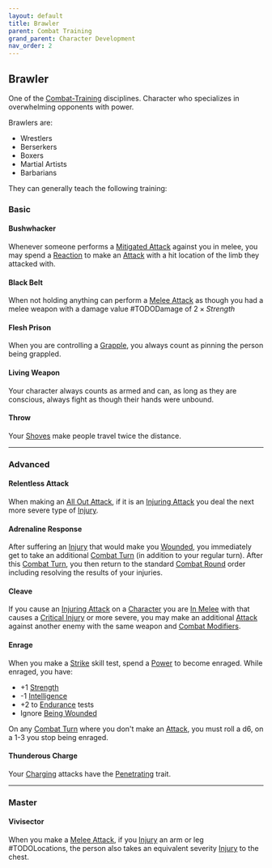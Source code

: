 ```yaml
---
layout: default
title: Brawler
parent: Combat Training
grand_parent: Character Development
nav_order: 2
---
```

## Brawler
One of the [Combat-Training](Combat-Training) disciplines. Character who specializes in overwhelming opponents with power.

Brawlers are: 
* Wrestlers
* Berserkers
* Boxers
* Martial Artists
* Barbarians

They can generally teach the following training:

### Basic

#### Bushwhacker
Whenever someone performs a [Mitigated Attack](Terminology#Mitigated%20Attack) against you in melee, you may spend a [Reaction](Terminology#Reaction) to make an [Attack](Terminology#Attack) with a hit location of the limb they attacked with.

#### Black Belt
When not holding anything can perform a [Melee Attack](Terminology#Melee%20Attack) as though you had a melee weapon with a damage value #TODODamage of $2 \times Strength$ 

#### Flesh Prison
When you are controlling a [Grapple](Combat#Grapple), you always count as pinning the person being grappled.

#### Living Weapon
Your character always counts as armed and can, as long as they are conscious, always fight as though their hands were unbound.

#### Throw
Your [Shoves](Combat#Shove) make people travel twice the distance.


---

### Advanced
#### Relentless Attack
When making an [All Out Attack](Combat#All%20Out%20Attack), if it is an [Injuring Attack](Terminology#Injuring%20Attack) you deal the next more severe type of [Injury](Injury#Injury).

#### Adrenaline Response
After suffering an [Injury](Injury) that would make you [Wounded](Injury#Wounded), you immediately get to take an additional [Combat Turn](Terminology#Combat%20Turn) (in addition to your regular turn). After this [Combat Turn](Terminology#Combat%20Turn), you then return to the standard [Combat Round](Terminology#Combat%20Round) order including resolving the results of your injuries.

#### Cleave
If you cause an [Injuring Attack](Terminology#Injuring%20Attack) on a [Character](Terminology#Character) you are [In Melee](Terminology#In%20Melee) with that causes a [Critical Injury](Injury#Critical%20Injury) or more severe, you may make an additional [Attack](Terminology#Attack) against another enemy with the same weapon and [Combat Modifiers](Combat#Combat%20Modifiers).

#### Enrage
When you make a [Strike](Strength#Strike) skill test, spend a [Power](Stats#Power) to become enraged. While enraged, you have: 
* +1 [Strength](Strength)
* -1 [Intelligence](Intelligence)
* +2 to [Endurance](Strength#Endurance) tests
* Ignore [Being Wounded](Injury#Wounded)

On any [Combat Turn](Terminology#Combat%20Turn) where you don't make an [Attack](Terminology#Attack), you must roll a d6, on a 1-3 you stop being enraged.

#### Thunderous Charge
Your [Charging](Combat#Charging) attacks have the [Penetrating](Weapon-Traits#Penetrating) trait.

---

### Master

#### Vivisector
When you make a [Melee Attack](Terminology#Melee%20Attack), if you [Injury](Injury) an arm or leg #TODOLocations, the person also takes an equivalent severity [Injury](Injury) to the chest.